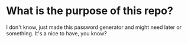 # What is the purpose of this repo?
I don't know, just made this password generator and might need later or something.
It's a nice to have, you know?

